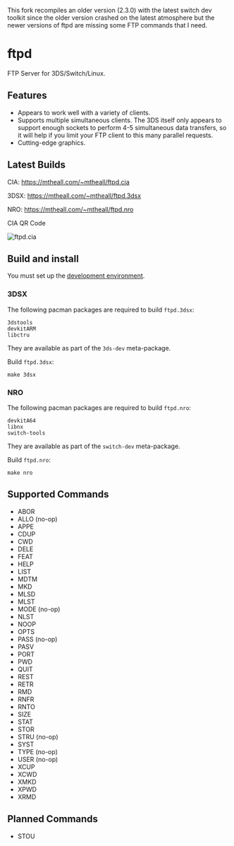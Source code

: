 This fork recompiles an older version (2.3.0) with the latest switch dev toolkit since the older version crashed on the latest atmosphere but the newer versions of ftpd are missing some FTP commands that I need.

# ftpd

FTP Server for 3DS/Switch/Linux.

## Features

- Appears to work well with a variety of clients.
- Supports multiple simultaneous clients. The 3DS itself only appears to support enough sockets to perform 4-5 simultaneous data transfers, so it will help if you limit your FTP client to this many parallel requests.
- Cutting-edge graphics.

## Latest Builds

CIA: https://mtheall.com/~mtheall/ftpd.cia

3DSX: https://mtheall.com/~mtheall/ftpd.3dsx

NRO: https://mtheall.com/~mtheall/ftpd.nro

CIA QR Code

![ftpd.cia](https://github.com/mtheall/ftpd/raw/master/ftpd_qr.png)

## Build and install

You must set up the [development environment](https://devkitpro.org/wiki/Getting_Started).

### 3DSX

The following pacman packages are required to build `ftpd.3dsx`:

    3dstools
    devkitARM
    libctru

They are available as part of the `3ds-dev` meta-package.

Build `ftpd.3dsx`:

    make 3dsx

### NRO

The following pacman packages are required to build `ftpd.nro`:

    devkitA64
    libnx
    switch-tools

They are available as part of the `switch-dev` meta-package.

Build `ftpd.nro`:

    make nro

## Supported Commands

- ABOR
- ALLO (no-op)
- APPE
- CDUP
- CWD
- DELE
- FEAT
- HELP
- LIST
- MDTM
- MKD
- MLSD
- MLST
- MODE (no-op)
- NLST
- NOOP
- OPTS
- PASS (no-op)
- PASV
- PORT
- PWD
- QUIT
- REST
- RETR
- RMD
- RNFR
- RNTO
- SIZE
- STAT
- STOR
- STRU (no-op)
- SYST
- TYPE (no-op)
- USER (no-op)
- XCUP
- XCWD
- XMKD
- XPWD
- XRMD

## Planned Commands

- STOU
